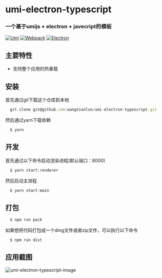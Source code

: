 # umi-electron-typescript

### 一个基于umijs + electron + javecript的模板

[![Umi](https://img.souche.com/f2e/a92fc3dfdb4918578861c42bbfcfaf7f.png)](https://umijs.org/)
[![Webpack](https://img.souche.com/f2e/cdc96229f3f9b7068a9b13f7658a9b0e.png)](https://webpack.js.org/)
[![Electron](https://img.souche.com/f2e/4f18b23a82d106ce023cdaf17c6dfd51.png)](https://electronjs.org/)

## 主要特性
- 支持整个应用的热重载

## 安装

首先通过git下载这个仓库到本地

```javascript
  git clone git@github.com:wangtianlun/umi-electron-typescript.git
```

然后通过yarn下载依赖

```javascript
  $ yarn
```

## 开发

首先通过以下命令启动渲染进程(默认端口：8000)

```javascript
  $ yarn start:renderer
```

然后启动主进程

```javascript
  $ yarn start:main
```

## 打包

```javascript
  $ npm run pack
```

如果想把代码打包成一个dmg文件或者zip文件，可以执行以下命令

```javascript
  $ npm run dist
```

## 应用截图

![umi-electron-typescript-image](https://img.souche.com/f2e/f26a29f3232f33dfa1ade9b48df64b6b.png)

